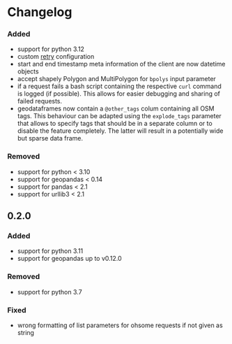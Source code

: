 # Changelog

### Added

 - support for python 3.12
 - custom [retry](https://urllib3.readthedocs.io/en/latest/reference/urllib3.util.html#urllib3.util.Retry) configuration
 - start and end timestamp meta information of the client are now datetime objects
 - accept shapely Polygon and MultiPolygon for `bpolys` input parameter
 - if a request fails a bash script containing the respective `curl` command is logged (if possible). This allows for easier debugging and sharing of failed requests.
 - geodataframes now contain a `@other_tags` colum containing all OSM tags. This behaviour can be adapted using the `explode_tags` parameter that allows to specify tags that should be in a separate column or to disable the feature completely. The latter will result in a potentially wide but sparse data frame.

### Removed

 - support for python < 3.10
 - support for geopandas < 0.14
 - support for pandas < 2.1
 - support for urllib3 < 2.1

## 0.2.0

### Added

 - support for python 3.11
 - support for geopandas up to v0.12.0

### Removed

 - support for python 3.7

### Fixed

 - wrong formatting of list parameters for ohsome requests if not given as string
